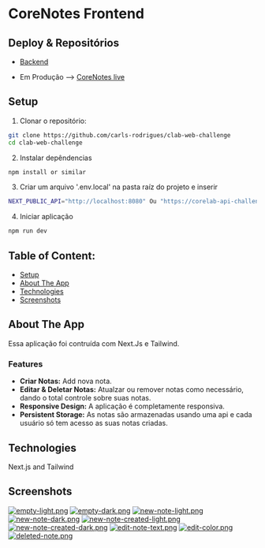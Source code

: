 # CoreNotes Frontend


## Deploy & Repositórios

- [Backend](https://github.com/carls-rodrigues/corelab-api-challenge)

- Em Produção --> [CoreNotes live](https://clab-web-challenge.vercel.app/)


## Setup
1. Clonar o repositório:

```bash
git clone https://github.com/carls-rodrigues/clab-web-challenge
cd clab-web-challenge
```

2. Instalar depêndencias

```bash
npm install or similar
```

3. Criar um arquivo '.env.local' na pasta raíz do projeto e inserir

```bash
NEXT_PUBLIC_API="http://localhost:8080" Ou "https://corelab-api-challenge-pink.vercel.app"
```

4. Iniciar aplicação

```bash
npm run dev
```

## Table of Content:

- [Setup](#setup)
- [About The App](#about-the-app)
- [Technologies](#technologies)
- [Screenshots](#screenshots)

## About The App
  Essa aplicação foi contruída com Next.Js e Tailwind.

### Features

- **Criar Notas:** Add nova nota.
- **Editar & Deletar Notas:** Atualzar ou remover notas como necessário, dando o total controle sobre suas notas.
- **Responsive Design:** A aplicação é completamente responsiva.
- **Persistent Storage:** As notas são armazenadas usando uma api e cada usuário só tem acesso as suas notas criadas.

## Technologies
Next.js and Tailwind

## Screenshots
[![empty-light.png](https://i.postimg.cc/sXW9DbDp/empty-light.png)](https://postimg.cc/dkqT5HC1)
[![empty-dark.png](https://i.postimg.cc/fyh735J1/empty-dark.png)](https://postimg.cc/HcB8Rw0t)
[![new-note-light.png](https://i.postimg.cc/RZ07nWZC/new-note-light.png)](https://postimg.cc/rKv0BF47)
[![new-note-dark.png](https://i.postimg.cc/rFjGm1cY/new-note-dark.png)](https://postimg.cc/6y74bG8d)
[![new-note-created-light.png](https://i.postimg.cc/3xbgj3kX/new-note-created-light.png)](https://postimg.cc/sM7Qsd9x)
[![new-note-created-dark.png](https://i.postimg.cc/BQ4c4YWK/new-note-created-dark.png)](https://postimg.cc/hhZ700tD)
[![edit-note-text.png](https://i.postimg.cc/tJt3FP6J/edit-note-text.png)](https://postimg.cc/SYRYhnDb)
[![edit-color.png](https://i.postimg.cc/nrzm95nR/edit-color.png)](https://postimg.cc/Q92CRf91)
[![deleted-note.png](https://i.postimg.cc/kgMcFjfm/deleted-note.png)](https://postimg.cc/xc7M93wx)
